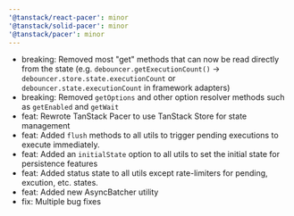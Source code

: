```yaml
---
'@tanstack/react-pacer': minor
'@tanstack/solid-pacer': minor
'@tanstack/pacer': minor
---
```


- breaking: Removed most "get" methods that can now be read directly from the state (e.g. `debouncer.getExecutionCount()` -> `debouncer.store.state.executionCount` or `debouncer.state.executionCount` in framework adapters)
- breaking: Removed `getOptions` and other option resolver methods such as `getEnabled` and `getWait`
- feat: Rewrote TanStack Pacer to use TanStack Store for state management
- feat: Added `flush` methods to all utils to trigger pending executions to execute immediately.
- feat: Added an `initialState` option to all utils to set the initial state for persistence features
- feat: Added status state to all utils except rate-limiters for pending, excution, etc. states.
- feat: Added new AsyncBatcher utility
- fix: Multiple bug fixes
